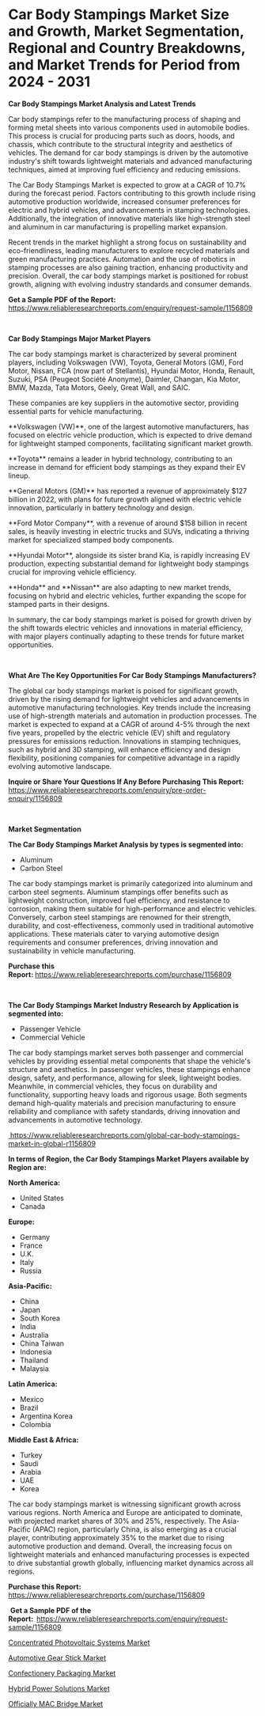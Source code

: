 <p><h1>Car Body Stampings Market Size and Growth, Market Segmentation, Regional and Country Breakdowns, and Market Trends for Period from 2024 -  2031</h1></p><p><strong>Car Body Stampings Market Analysis and Latest Trends</strong></p>
<p><p>Car body stampings refer to the manufacturing process of shaping and forming metal sheets into various components used in automobile bodies. This process is crucial for producing parts such as doors, hoods, and chassis, which contribute to the structural integrity and aesthetics of vehicles. The demand for car body stampings is driven by the automotive industry's shift towards lightweight materials and advanced manufacturing techniques, aimed at improving fuel efficiency and reducing emissions.</p><p>The Car Body Stampings Market is expected to grow at a CAGR of 10.7% during the forecast period. Factors contributing to this growth include rising automotive production worldwide, increased consumer preferences for electric and hybrid vehicles, and advancements in stamping technologies. Additionally, the integration of innovative materials like high-strength steel and aluminum in car manufacturing is propelling market expansion.</p><p>Recent trends in the market highlight a strong focus on sustainability and eco-friendliness, leading manufacturers to explore recycled materials and green manufacturing practices. Automation and the use of robotics in stamping processes are also gaining traction, enhancing productivity and precision. Overall, the car body stampings market is positioned for robust growth, aligning with evolving industry standards and consumer demands.</p></p>
<p><strong>Get a Sample PDF of the Report:&nbsp;</strong> <a href="https://www.reliableresearchreports.com/enquiry/request-sample/1156809?utm_campaign=41&utm_medium=2&utm_source=Github&utm_content=ia&utm_term=26122024&utm_id=car-body-stampings">https://www.reliableresearchreports.com/enquiry/request-sample/1156809</a></p>
<p>&nbsp;</p>
<p><strong>Car Body Stampings Major Market Players</strong></p>
<p><p>The car body stampings market is characterized by several prominent players, including Volkswagen (VW), Toyota, General Motors (GM), Ford Motor, Nissan, FCA (now part of Stellantis), Hyundai Motor, Honda, Renault, Suzuki, PSA (Peugeot Société Anonyme), Daimler, Changan, Kia Motor, BMW, Mazda, Tata Motors, Geely, Great Wall, and SAIC. </p><p>These companies are key suppliers in the automotive sector, providing essential parts for vehicle manufacturing. </p><p>**Volkswagen (VW)**, one of the largest automotive manufacturers, has focused on electric vehicle production, which is expected to drive demand for lightweight stamped components, facilitating significant market growth. </p><p>**Toyota** remains a leader in hybrid technology, contributing to an increase in demand for efficient body stampings as they expand their EV lineup.</p><p>**General Motors (GM)** has reported a revenue of approximately $127 billion in 2022, with plans for future growth aligned with electric vehicle innovation, particularly in battery technology and design.</p><p>**Ford Motor Company**, with a revenue of around $158 billion in recent sales, is heavily investing in electric trucks and SUVs, indicating a thriving market for specialized stamped body components.</p><p>**Hyundai Motor**, alongside its sister brand Kia, is rapidly increasing EV production, expecting substantial demand for lightweight body stampings crucial for improving vehicle efficiency.</p><p>**Honda** and **Nissan** are also adapting to new market trends, focusing on hybrid and electric vehicles, further expanding the scope for stamped parts in their designs.</p><p>In summary, the car body stampings market is poised for growth driven by the shift towards electric vehicles and innovations in material efficiency, with major players continually adapting to these trends for future market opportunities.</p></p>
<p>&nbsp;</p>
<p><strong>What Are The Key Opportunities For Car Body Stampings Manufacturers?</strong></p>
<p><p>The global car body stampings market is poised for significant growth, driven by the rising demand for lightweight vehicles and advancements in automotive manufacturing technologies. Key trends include the increasing use of high-strength materials and automation in production processes. The market is expected to expand at a CAGR of around 4-5% through the next five years, propelled by the electric vehicle (EV) shift and regulatory pressures for emissions reduction. Innovations in stamping techniques, such as hybrid and 3D stamping, will enhance efficiency and design flexibility, positioning companies for competitive advantage in a rapidly evolving automotive landscape.</p></p>
<p><strong>Inquire or Share Your Questions If Any Before Purchasing This Report:</strong> <a href="https://www.reliableresearchreports.com/enquiry/pre-order-enquiry/1156809?utm_campaign=41&utm_medium=2&utm_source=Github&utm_content=ia&utm_term=26122024&utm_id=car-body-stampings">https://www.reliableresearchreports.com/enquiry/pre-order-enquiry/1156809</a></p>
<p>&nbsp;</p>
<p><strong>Market Segmentation</strong></p>
<p><strong>The Car Body Stampings Market Analysis by types is segmented into:</strong></p>
<p><ul><li>Aluminum</li><li>Carbon Steel</li></ul></p>
<p><p>The car body stampings market is primarily categorized into aluminum and carbon steel segments. Aluminum stampings offer benefits such as lightweight construction, improved fuel efficiency, and resistance to corrosion, making them suitable for high-performance and electric vehicles. Conversely, carbon steel stampings are renowned for their strength, durability, and cost-effectiveness, commonly used in traditional automotive applications. These materials cater to varying automotive design requirements and consumer preferences, driving innovation and sustainability in vehicle manufacturing.</p></p>
<p><strong>Purchase this Report:&nbsp;</strong><a href="https://www.reliableresearchreports.com/purchase/1156809?utm_campaign=41&utm_medium=2&utm_source=Github&utm_content=ia&utm_term=26122024&utm_id=car-body-stampings">https://www.reliableresearchreports.com/purchase/1156809</a></p>
<p>&nbsp;</p>
<p><strong>The Car Body Stampings Market Industry Research by Application is segmented into:</strong></p>
<p><ul><li>Passenger Vehicle</li><li>Commercial Vehicle</li></ul></p>
<p><p>The car body stampings market serves both passenger and commercial vehicles by providing essential metal components that shape the vehicle's structure and aesthetics. In passenger vehicles, these stampings enhance design, safety, and performance, allowing for sleek, lightweight bodies. Meanwhile, in commercial vehicles, they focus on durability and functionality, supporting heavy loads and rigorous usage. Both segments demand high-quality materials and precision manufacturing to ensure reliability and compliance with safety standards, driving innovation and advancements in automotive technology.</p></p>
<p><a href="https://www.reliableresearchreports.com/global-car-body-stampings-market-in-global-r1156809?utm_campaign=41&utm_medium=2&utm_source=Github&utm_content=ia&utm_term=26122024&utm_id=car-body-stampings">&nbsp;https://www.reliableresearchreports.com/global-car-body-stampings-market-in-global-r1156809</a></p>
<p><strong>In terms of Region, the Car Body Stampings Market Players available by Region are:</strong></p>
<p>
    <p> <strong> North America: </strong>
        <ul>
            <li>United States</li>
            <li>Canada</li>
        </ul>
        </p> 
    <p> <strong> Europe: </strong>
        <ul>
            <li>Germany</li>
            <li>France</li>
            <li>U.K.</li>
            <li>Italy</li>
            <li>Russia</li>
        </ul>
        </p> 
    <p> <strong> Asia-Pacific: </strong>
        <ul>
            <li>China</li>
            <li>Japan</li>
            <li>South Korea</li>
            <li>India</li>
            <li>Australia</li>
            <li>China Taiwan</li>
            <li>Indonesia</li>
            <li>Thailand</li>
            <li>Malaysia</li>
        </ul>
        </p> 
    <p> <strong> Latin America: </strong>
        <ul>
            <li>Mexico</li>
            <li>Brazil</li>
            <li>Argentina Korea</li>
            <li>Colombia</li>
        </ul>
        </p> 
    <p> <strong> Middle East & Africa: </strong>
        <ul>
            <li>Turkey</li>
            <li>Saudi</li>
            <li>Arabia</li>
            <li>UAE</li>
            <li>Korea</li>
        </ul>
    </p>
    </p>
<p><p>The car body stampings market is witnessing significant growth across various regions. North America and Europe are anticipated to dominate, with projected market shares of 30% and 25%, respectively. The Asia-Pacific (APAC) region, particularly China, is also emerging as a crucial player, contributing approximately 35% to the market due to rising automotive production and demand. Overall, the increasing focus on lightweight materials and enhanced manufacturing processes is expected to drive substantial growth globally, influencing market dynamics across all regions.</p></p>
<p><strong>Purchase this Report: </strong><a href="https://www.reliableresearchreports.com/purchase/1156809?utm_campaign=41&utm_medium=2&utm_source=Github&utm_content=ia&utm_term=26122024&utm_id=car-body-stampings">https://www.reliableresearchreports.com/purchase/1156809</a></p>
<p>&nbsp;<strong>Get a Sample PDF of the Report:&nbsp;&nbsp;</strong><a href="https://www.reliableresearchreports.com/enquiry/request-sample/1156809?utm_campaign=41&utm_medium=2&utm_source=Github&utm_content=ia&utm_term=26122024&utm_id=car-body-stampings">https://www.reliableresearchreports.com/enquiry/request-sample/1156809</a></p>
<p><strong></strong></p>
<p><p><a href="https://www.linkedin.com/pulse/market-challenges-sales-volume-forecast-research-concentrated-vruqe?utm_campaign=41&utm_medium=2&utm_source=Github&utm_content=ia&utm_term=26122024&utm_id=car-body-stampings">Concentrated Photovoltaic Systems Market</a></p><p><a href="https://github.com/ParvinKhatun77/Market-Research-Report-List-1/blob/main/automotive-gear-stick-market.md?utm_campaign=41&utm_medium=2&utm_source=Github&utm_content=ia&utm_term=26122024&utm_id=car-body-stampings">Automotive Gear Stick Market</a></p><p><a href="https://www.linkedin.com/pulse/regional-development-deployment-production-cost-confectionery-l72he?utm_campaign=41&utm_medium=2&utm_source=Github&utm_content=ia&utm_term=26122024&utm_id=car-body-stampings">Confectionery Packaging Market</a></p><p><a href="https://www.linkedin.com/pulse/examining-hybrid-power-solutions-market-globally-latest-trends-484ne?utm_campaign=41&utm_medium=2&utm_source=Github&utm_content=ia&utm_term=26122024&utm_id=car-body-stampings">Hybrid Power Solutions Market</a></p><p><a href="https://github.com/abbislposival/Market-Research-Report-List-1/blob/main/officially-mac-bridge-market.md?utm_campaign=41&utm_medium=2&utm_source=Github&utm_content=ia&utm_term=26122024&utm_id=car-body-stampings">Officially MAC Bridge Market</a></p></p>